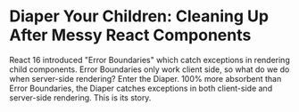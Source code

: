 # Diaper Your Children: Cleaning Up After Messy React Components

React 16 introduced "Error Boundaries" which catch exceptions in rendering
child components. Error Boundaries only work client side, so what do we do when
server-side rendering? Enter the Diaper. 100% more absorbent than Error
Boundaries, the Diaper catches exceptions in both client-side and server-side
rendering. This is its story.
